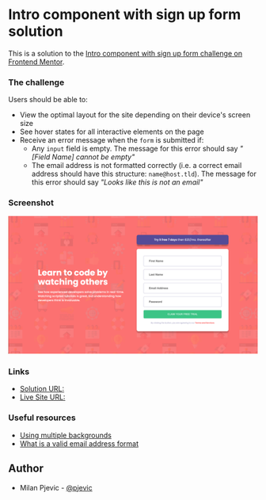 # Intro component with sign up form solution

This is a solution to the [Intro component with sign up form challenge on Frontend Mentor](https://www.frontendmentor.io/challenges/intro-component-with-signup-form-5cf91bd49edda32581d28fd1).

### The challenge

Users should be able to:

- View the optimal layout for the site depending on their device's screen size
- See hover states for all interactive elements on the page
- Receive an error message when the `form` is submitted if:
  - Any `input` field is empty. The message for this error should say _"[Field Name] cannot be empty"_
  - The email address is not formatted correctly (i.e. a correct email address should have this structure: `name@host.tld`). The message for this error should say _"Looks like this is not an email"_

### Screenshot

![](./screenshot.png)


### Links

-  [Solution URL:](https://github.com/pjevic/Intro-component-with-sign-up-form)
-  [Live Site URL:](https://pjevic.github.io/Intro-component-with-sign-up-form/)


### Useful resources

- [Using multiple backgrounds](https://developer.mozilla.org/en-US/docs/Web/CSS/CSS_Backgrounds_and_Borders/Using_multiple_backgrounds) 
- [What is a valid email address format](https://en.wikipedia.org/wiki/Email_address)

## Author

- Milan Pjevic - [@pjevic](https://www.frontendmentor.io/profile/pjevic)
